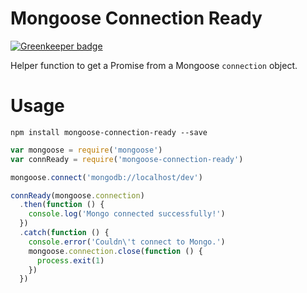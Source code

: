 Mongoose Connection Ready
=========================

[![Greenkeeper badge](https://badges.greenkeeper.io/mjlescano/mongoose-connection-ready.svg)](https://greenkeeper.io/)

Helper function to get a Promise from a Mongoose `connection` object.

Usage
=====

```
npm install mongoose-connection-ready --save
```

```javascript
var mongoose = require('mongoose')
var connReady = require('mongoose-connection-ready')

mongoose.connect('mongodb://localhost/dev')

connReady(mongoose.connection)
  .then(function () {
    console.log('Mongo connected successfully!')
  })
  .catch(function () {
    console.error('Couldn\'t connect to Mongo.')
    mongoose.connection.close(function () {
      process.exit(1)
    })
  })
```
